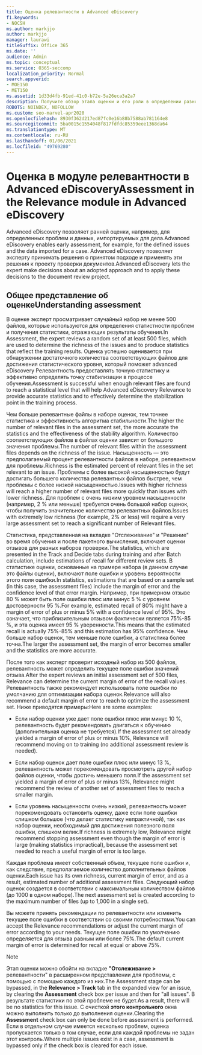 ```yaml
---
title: Оценка релевантности в Advanced eDiscovery
f1.keywords:
- NOCSH
ms.author: markjjo
author: markjjo
manager: laurawi
titleSuffix: Office 365
ms.date: ''
audience: Admin
ms.topic: conceptual
ms.service: O365-seccomp
localization_priority: Normal
search.appverid:
- MOE150
- MET150
ms.assetid: 1d33d4fb-91ed-41c0-b72e-5a26eca3a2a7
description: Получите обзор этапа оценки и его роли в определении разноства проблем во время обучения релевантности в Microsoft 365 Advanced eDiscovery.
ROBOTS: NOINDEX, NOFOLLOW
ms.custom: seo-marvel-apr2020
ms.openlocfilehash: 8930f362d217ed87fc0e16b88b7588ab781164e8
ms.sourcegitcommit: 5ba0015c1554048f817fdfdc85359eee1368da64
ms.translationtype: MT
ms.contentlocale: ru-RU
ms.lasthandoff: 01/06/2021
ms.locfileid: "49769280"
---
```

# <a name="assessment-in-the-relevance-module-in-advanced-ediscovery"></a><span data-ttu-id="352f1-103">Оценка в модуле релевантности в Advanced eDiscovery</span><span class="sxs-lookup"><span data-stu-id="352f1-103">Assessment in the Relevance module in Advanced eDiscovery</span></span>
  
<span data-ttu-id="352f1-104">Advanced eDiscovery позволяет ранней оценки, например, для определенных проблем и данных, импортируемых для дела.</span><span class="sxs-lookup"><span data-stu-id="352f1-104">Advanced eDiscovery enables early assessment, for example, for the defined issues and the data imported for a case.</span></span> <span data-ttu-id="352f1-105">Advanced eDiscovery позволяет эксперту принимать решения о принятом подходе и применять эти решения к проекту проверки документов.</span><span class="sxs-lookup"><span data-stu-id="352f1-105">Advanced eDiscovery lets the expert make decisions about an adopted approach and to apply these decisions to the document review project.</span></span>
  
## <a name="understanding-assessment"></a><span data-ttu-id="352f1-106">Общее представление об оценке</span><span class="sxs-lookup"><span data-stu-id="352f1-106">Understanding assessment</span></span>

<span data-ttu-id="352f1-107">В оценке эксперт просматривает случайный набор не менее 500 файлов, которые используются для определения статистности проблем и получения статистики, отражающих результаты обучения.</span><span class="sxs-lookup"><span data-stu-id="352f1-107">In Assessment, the expert reviews a random set of at least 500 files, which are used to determine the richness of the issues and to produce statistics that reflect the training results.</span></span> <span data-ttu-id="352f1-108">Оценка успешно оценивается при обнаружении достаточного количества соответствующих файлов для достижения статистического уровня, который поможет advanced eDiscovery Релевантность предоставлять точную статистику и эффективно определять точку стабилизации в процессе обучения.</span><span class="sxs-lookup"><span data-stu-id="352f1-108">Assessment is successful when enough relevant files are found to reach a statistical level that will help Advanced eDiscovery Relevance to provide accurate statistics and to effectively determine the stabilization point in the training process.</span></span> 
  
<span data-ttu-id="352f1-109">Чем больше релевантные файлы в наборе оценок, тем точнее статистика и эффективность алгоритма стабильности.</span><span class="sxs-lookup"><span data-stu-id="352f1-109">The higher the number of relevant files in the assessment set, the more accurate the statistics and the effectiveness of the stability algorithm.</span></span> <span data-ttu-id="352f1-110">Количество соответствующих файлов в файлах оценки зависит от большого значения проблемы.</span><span class="sxs-lookup"><span data-stu-id="352f1-110">The number of relevant files within the assessment files depends on the richness of the issue.</span></span> <span data-ttu-id="352f1-111">Насыщенность — это предполагаемый процент релевантности файлов в наборе, релевантном для проблемы.</span><span class="sxs-lookup"><span data-stu-id="352f1-111">Richness is the estimated percent of relevant files in the set relevant to an issue.</span></span> <span data-ttu-id="352f1-112">Проблемы с более высокой насыщенностью будут достигать большего количества релевантных файлов быстрее, чем проблемы с более низкой насыщенностью.</span><span class="sxs-lookup"><span data-stu-id="352f1-112">Issues with higher richness will reach a higher number of relevant files more quickly than issues with lower richness.</span></span> <span data-ttu-id="352f1-113">Для проблем с очень низким уровнем насыщенности (например, 2 % или меньше) требуется очень большой набор оценок, чтобы получить значительное количество релевантных файлов.</span><span class="sxs-lookup"><span data-stu-id="352f1-113">Issues with extremely low richness (for example, 2% or less) will require a very large assessment set to reach a significant number of Relevant files.</span></span>
  
<span data-ttu-id="352f1-114">Статистика, представленная на вкладке "Отслеживание" и "Решение" во время обучения и после пакетного вычисления, включает оценки отзывов для разных наборов проверки.</span><span class="sxs-lookup"><span data-stu-id="352f1-114">The statistics, which are presented in the Track and Decide tabs during training and after Batch calculation, include estimations of recall for different review sets.</span></span> <span data-ttu-id="352f1-115">В статистике оценки, основанные на примере набора (в данном случае это файлы оценки), включают поле ошибки и уровень вероятности этого поля ошибки.</span><span class="sxs-lookup"><span data-stu-id="352f1-115">In statistics, estimations that are based on a sample set (in this case, the assessment files) include the margin of error and the confidence level of that error margin.</span></span> <span data-ttu-id="352f1-116">Например, при примерном отзыве 80 % может быть поле ошибки плюс или минус 5 % с уровнем достоверности 95 %.</span><span class="sxs-lookup"><span data-stu-id="352f1-116">For example, estimated recall of 80% might have a margin of error of plus or minus 5% with a confidence level of 95%.</span></span> <span data-ttu-id="352f1-117">Это означает, что приблизительным отзывом фактически является 75%-85 %, и эта оценка имеет 95 % уверенности.</span><span class="sxs-lookup"><span data-stu-id="352f1-117">This means that the estimated recall is actually 75%-85% and this estimation has 95% confidence.</span></span> <span data-ttu-id="352f1-118">Чем больше набор оценок, тем меньше поле ошибки, а статистика более точна.</span><span class="sxs-lookup"><span data-stu-id="352f1-118">The larger the assessment set, the margin of error becomes smaller and the statistics are more accurate.</span></span> 
  
<span data-ttu-id="352f1-119">После того как эксперт проверит исходный набор из 500 файлов, релевантность может определить текущее поле ошибки значений отзыва.</span><span class="sxs-lookup"><span data-stu-id="352f1-119">After the expert reviews an initial assessment set of 500 files, Relevance can determine the current margin of error of the recall values.</span></span> <span data-ttu-id="352f1-120">Релевантность также рекомендует использовать поле ошибки по умолчанию для оптимизации набора оценок.</span><span class="sxs-lookup"><span data-stu-id="352f1-120">Relevance will also recommend a default margin of error to reach to optimize the assessment set.</span></span> <span data-ttu-id="352f1-121">Ниже приводятся примеры:</span><span class="sxs-lookup"><span data-stu-id="352f1-121">Here are some examples:</span></span>
  
- <span data-ttu-id="352f1-122">Если набор оценки уже дает поле ошибки плюс или минус 10 %, релевантность будет рекомендовать двигаться к обучению (дополнительная оценка не требуется).</span><span class="sxs-lookup"><span data-stu-id="352f1-122">If the assessment set already yielded a margin of error of plus or minus 10%, Relevance will recommend moving on to training (no additional assessment review is needed).</span></span> 

- <span data-ttu-id="352f1-123">Если набор оценок дает поле ошибки плюс или минус 13 %, релевантность может порекомендовать просмотреть другой набор файлов оценки, чтобы достичь меньшего поля.</span><span class="sxs-lookup"><span data-stu-id="352f1-123">If the assessment set yielded a margin of error of plus or minus 13%, Relevance might recommend the review of another set of assessment files to reach a smaller margin.</span></span> 

- <span data-ttu-id="352f1-124">Если уровень насыщенности очень низкий, релевантность может порекомендовать остановить оценку, даже если поле ошибки слишком большое (что делает статистику непрактичной), так как набор оценки, необходимый для достижения полезного поля ошибки, слишком велик.</span><span class="sxs-lookup"><span data-stu-id="352f1-124">If richness is extremely low, Relevance might recommend stopping assessment even though the margin of error is large (making statistics impractical), because the assessment set needed to reach a useful margin of error is too large.</span></span>

<span data-ttu-id="352f1-125">Каждая проблема имеет собственный объем, текущее поле ошибки и, как следствие, предполагаемое количество дополнительных файлов оценки.</span><span class="sxs-lookup"><span data-stu-id="352f1-125">Each issue has its own richness, current margin of error, and as a result, estimated number of additional assessment files.</span></span> <span data-ttu-id="352f1-126">Следующий набор оценок создается в соответствии с максимальным количеством файлов (до 1000 в одном наборе).</span><span class="sxs-lookup"><span data-stu-id="352f1-126">The next assessment set is created according to the maximum number of files (up to 1,000 in a single set).</span></span>
  
<span data-ttu-id="352f1-127">Вы можете принять рекомендации по релевантности или изменить текущее поле ошибки в соответствии со своими потребностями.</span><span class="sxs-lookup"><span data-stu-id="352f1-127">You can accept the Relevance recommendations or adjust the current margin of error according to your needs.</span></span> <span data-ttu-id="352f1-128">Текущее поле ошибки по умолчанию определяется для отзыва равным или более 75%.</span><span class="sxs-lookup"><span data-stu-id="352f1-128">The default current margin of error is determined for recall at equal or above 75%.</span></span>
  
> [!NOTE]
> <span data-ttu-id="352f1-129">Этап оценки можно обойти на вкладке  **"Отслеживание \>** релевантности" в расширенном представлении для проблемы, с помощью с помощью каждого из них.</span><span class="sxs-lookup"><span data-stu-id="352f1-129">The Assessment stage can be bypassed, in the **Relevance \> Track** tab in the expanded view for an issue, by clearing the **Assessment** check box per issue and then for "all issues".</span></span> <span data-ttu-id="352f1-130">В результате статистики по этой проблеме не будет.</span><span class="sxs-lookup"><span data-stu-id="352f1-130">As a result, there will be no statistics for this issue.</span></span> <span data-ttu-id="352f1-131">С очисткой **этого контрольного** окна можно выполнить только до выполнения оценки.</span><span class="sxs-lookup"><span data-stu-id="352f1-131">Clearing the **Assessment** check box can only be done before assessment is performed.</span></span> <span data-ttu-id="352f1-132">Если в отдельном случае имеется несколько проблем, оценка пропускается только в том случае, если для каждой проблемы не задан этот контроль.</span><span class="sxs-lookup"><span data-stu-id="352f1-132">Where multiple issues exist in a case, assessment is bypassed only if the check box is cleared for each issue.</span></span>
